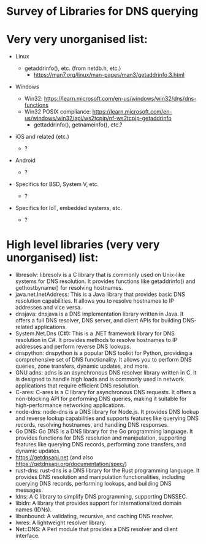 # Survey of Libraries for DNS querying



# Very very unorganised list:

* Linux
  - getaddrinfo(), etc. (from netdb.h, etc.) 
    * https://man7.org/linux/man-pages/man3/getaddrinfo.3.html
   

* Windows
  - Win32: https://learn.microsoft.com/en-us/windows/win32/dns/dns-functions 
  - Win32 POSIX compliance: https://learn.microsoft.com/en-us/windows/win32/api/ws2tcpip/nf-ws2tcpip-getaddrinfo
    * gettaddrinfo(), getnameinfo(), etc.?

* iOS and related (etc.)
  - ?

* Android
  - ?

* Specifics for BSD, System V, etc.
  - ?

* Specifics for IoT, embedded systems, etc.
  - ?

# High level libraries (very very unorganised) list:
  - libresolv: libresolv is a C library that is commonly used on Unix-like systems for DNS resolution. It provides functions like getaddrinfo() and gethostbyname() for resolving hostnames.
  - java.net.InetAddress: This is a Java library that provides basic DNS resolution capabilities. It allows you to resolve hostnames to IP addresses and vice versa.
  - dnsjava: dnsjava is a DNS implementation library written in Java. It offers a full DNS resolver, DNS server, and client APIs for building DNS-related applications.
  - System.Net.Dns (C#): This is a .NET framework library for DNS resolution in C#. It provides methods to resolve hostnames to IP addresses and perform reverse DNS lookups.
  - dnspython: dnspython is a popular DNS toolkit for Python, providing a comprehensive set of DNS functionality. It allows you to perform DNS queries, zone transfers, dynamic updates, and more.
  - GNU adns: adns is an asynchronous DNS resolver library written in C. It is designed to handle high loads and is commonly used in network applications that require efficient DNS resolution.
  - C-ares: C-ares is a C library for asynchronous DNS requests. It offers a non-blocking API for performing DNS queries, making it suitable for high-performance networking applications.
  - node-dns: node-dns is a DNS library for Node.js. It provides DNS lookup and reverse lookup capabilities and supports features like querying DNS records, resolving hostnames, and handling DNS responses.
  - Go DNS: Go DNS is a DNS library for the Go programming language. It provides functions for DNS resolution and manipulation, supporting features like querying DNS records, performing zone transfers, and dynamic updates.
  - https://getdnsapi.net (and also https://getdnsapi.org/documentation/spec/)
  - rust-dns: rust-dns is a DNS library for the Rust programming language. It provides DNS resolution and manipulation functionalities, including querying DNS records, performing lookups, and building DNS messages.
  - ldns: A C library to simplify DNS programming, supporting DNSSEC.
  - libidn: A library that provides support for internationalized domain names (IDNs).
  - libunbound: A validating, recursive, and caching DNS resolver.
  - lwres: A lightweight resolver library.
  - Net::DNS: A Perl module that provides a DNS resolver and client interface.
